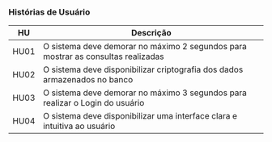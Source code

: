 ### Histórias de Usuário

|HU|Descrição|
|-|-|
|HU01|O sistema deve demorar no máximo 2 segundos para mostrar as consultas realizadas
|HU02|O sistema deve disponibilizar criptografia dos dados armazenados no banco
|HU03|O sistema deve demorar no máximo 3 segundos para realizar o Login do usuário
|HU04|O sistema deve disponibilizar uma interface clara e intuitiva ao usuário
</div>
